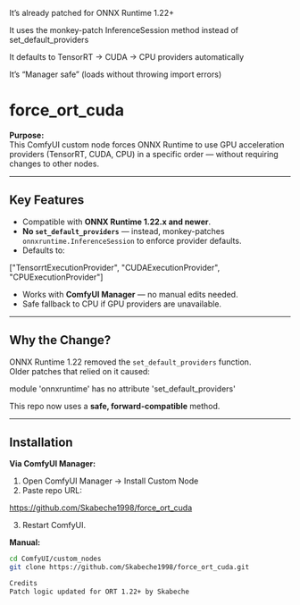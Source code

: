 It’s already patched for ONNX Runtime 1.22+

It uses the monkey-patch InferenceSession method instead of set_default_providers

It defaults to TensorRT → CUDA → CPU providers automatically

It’s “Manager safe” (loads without throwing import errors)

# force_ort_cuda

**Purpose:**  
This ComfyUI custom node forces ONNX Runtime to use GPU acceleration providers (TensorRT, CUDA, CPU) in a specific order — without requiring changes to other nodes.

---

## Key Features
- Compatible with **ONNX Runtime 1.22.x and newer**.
- **No `set_default_providers`** — instead, monkey-patches `onnxruntime.InferenceSession` to enforce provider defaults.
- Defaults to:

["TensorrtExecutionProvider", "CUDAExecutionProvider", "CPUExecutionProvider"]

- Works with **ComfyUI Manager** — no manual edits needed.
- Safe fallback to CPU if GPU providers are unavailable.

---

## Why the Change?
ONNX Runtime 1.22 removed the `set_default_providers` function.  
Older patches that relied on it caused:


module 'onnxruntime' has no attribute 'set_default_providers'

This repo now uses a **safe, forward-compatible** method.

---

## Installation
**Via ComfyUI Manager:**
1. Open ComfyUI Manager → Install Custom Node
2. Paste repo URL:  


https://github.com/Skabeche1998/force_ort_cuda

3. Restart ComfyUI.

**Manual:**
```bash
cd ComfyUI/custom_nodes
git clone https://github.com/Skabeche1998/force_ort_cuda.git

Credits
Patch logic updated for ORT 1.22+ by Skabeche

